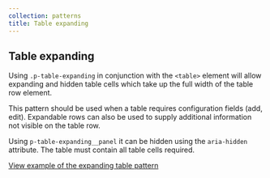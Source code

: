 ```yaml
---
collection: patterns
title: Table expanding
---
```


## Table expanding

Using `.p-table-expanding` in conjunction with the `<table>` element will allow expanding and hidden table cells which take up the full width of the table row element.

This pattern should be used when a table requires configuration fields (add, edit). Expandable rows can also be used to supply additional information not visible on the table row.

Using `p-table-expanding__panel` it can be hidden using the `aria-hidden` attribute. The table must contain all table cells required.

<a href="https://vanilla-framework.github.io/vanilla-framework/examples/patterns/tables/table-expanding/"
  class="js-example">
  View example of the expanding table pattern
</a>

